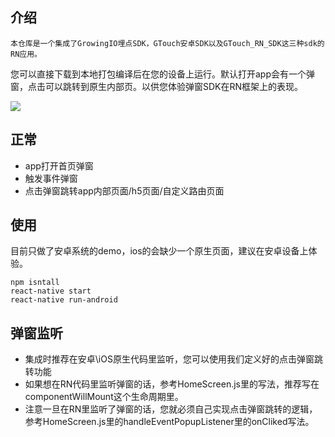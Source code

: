 ## 介绍
   
    本仓库是一个集成了GrowingIO埋点SDK，GTouch安卓SDK以及GTouch_RN_SDK这三种sdk的RN应用。

您可以直接下载到本地打包编译后在您的设备上运行。默认打开app会有一个弹窗，点击可以跳转到原生内部页。以供您体验弹窗SDK在RN框架上的表现。


![](https://tva1.sinaimg.cn/large/006y8mN6ly1g980yr2t2qj30su1hctbx.jpg)

## 正常
- app打开首页弹窗
- 触发事件弹窗
- 点击弹窗跳转app内部页面/h5页面/自定义路由页面 


## 使用
目前只做了安卓系统的demo，ios的会缺少一个原生页面，建议在安卓设备上体验。
```
npm isntall
react-native start
react-native run-android 
```
## 弹窗监听
- 集成时推荐在安卓\iOS原生代码里监听，您可以使用我们定义好的点击弹窗跳转功能
- 如果想在RN代码里监听弹窗的话，参考HomeScreen.js里的写法，推荐写在componentWillMount这个生命周期里。
- 注意一旦在RN里监听了弹窗的话，您就必须自己实现点击弹窗跳转的逻辑，参考HomeScreen.js里的handleEventPopupListener里的onCliked写法。